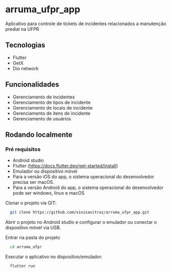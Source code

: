 # arruma_ufpr_app

Aplicativo para controle de tickets de incidentes relacionados a manutenção predial na UFPR


## Tecnologias

- Flutter
- GetX
- Dio network

## Funcionalidades

- Gerenciamento de incidentes
- Gerenciamento de tipos de incidente
- Gerenciamento de locais de incidente
- Gerenciamento de itens de incidente
- Gerenciamento de usuários

## Rodando localmente

### Pré requisitos

- Android studio
- Flutter (https://docs.flutter.dev/get-started/install)
- Emulador ou dispositivo móvel
- Para a versão iOS do app, o sistema operacional do desenvolvedor precisa ser macOS.
- Para a versão Android do app, o sistema operacional do desenvolvedor pode ser windows, linux e macOS

Clonar o projeto via GIT:

```bash
  git clone https://github.com/vinisavitraz/arruma_ufpr_app.git
```

Abrir o projeto no Android studio e configurar o emulador ou conectar o dispositivo móvel via USB.

Entrar na pasta do projeto

```bash
  cd arruma_ufpr
```

Executar o aplicativo no dispositivo/emulador:

```bash
  flutter run
```
